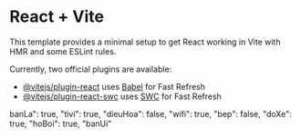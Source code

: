 # React + Vite

This template provides a minimal setup to get React working in Vite with HMR and some ESLint rules.

Currently, two official plugins are available:

- [@vitejs/plugin-react](https://github.com/vitejs/vite-plugin-react/blob/main/packages/plugin-react/README.md) uses [Babel](https://babeljs.io/) for Fast Refresh
- [@vitejs/plugin-react-swc](https://github.com/vitejs/vite-plugin-react-swc) uses [SWC](https://swc.rs/) for Fast Refresh


banLa": true,
    "tivi": true,
    "dieuHoa": false,
    "wifi": true,
    "bep": false,
    "doXe": true,
    "hoBoi": true,
    "banUi"